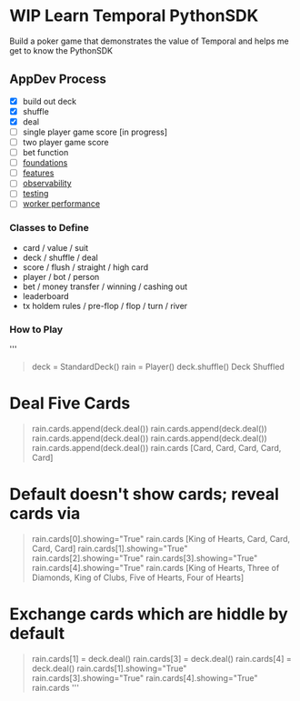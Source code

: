 # WIP Learn Temporal PythonSDK
Build a poker game that demonstrates the value of Temporal and helps me get to know the PythonSDK

## AppDev Process
- [x] build out deck
- [x] shuffle
- [x] deal
- [ ] single player game score [in progress]
- [ ] two player game score
- [ ] bet function
- [ ] [foundations](https://docs.temporal.io/application-development/foundations)
- [ ] [features](https://docs.temporal.io/application-development/features)
- [ ] [observability](https://docs.temporal.io/application-development/observability)
- [ ] [testing](https://docs.temporal.io/application-development/testing)
- [ ] [worker performance](https://docs.temporal.io/application-development/worker-performance)

### Classes to Define
- card / value / suit
- deck / shuffle / deal
- score / flush / straight / high card
- player / bot / person
- bet / money transfer / winning / cashing out
- leaderboard
- tx holdem rules / pre-flop / flop / turn / river

### How to Play
'''
> deck = StandardDeck()
> rain = Player()
> deck.shuffle()
Deck Shuffled
# Deal Five Cards
> rain.cards.append(deck.deal())
> rain.cards.append(deck.deal())
> rain.cards.append(deck.deal())
> rain.cards.append(deck.deal())
> rain.cards.append(deck.deal())
> rain.cards
[Card, Card, Card, Card, Card]
# Default doesn't show cards; reveal cards via 
> rain.cards[0].showing="True"
> rain.cards
[King of Hearts, Card, Card, Card, Card]
> rain.cards[1].showing="True"
> rain.cards[2].showing="True"
> rain.cards[3].showing="True"
> rain.cards[4].showing="True"
> rain.cards
[King of Hearts, Three of Diamonds, King of Clubs, Five of Hearts, Four of Hearts]
# Exchange cards which are hiddle by default
> rain.cards[1] = deck.deal()
> rain.cards[3] = deck.deal()
> rain.cards[4] = deck.deal()
> rain.cards[1].showing="True"
> rain.cards[3].showing="True"
> rain.cards[4].showing="True"
> rain.cards
'''

